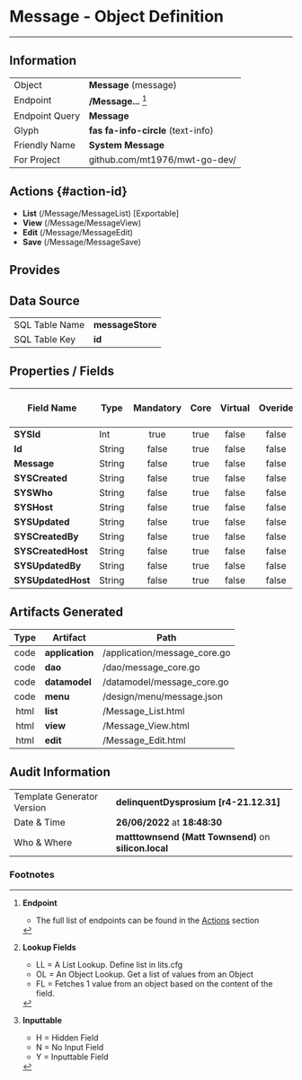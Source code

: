 # **Message** - Object Definition
---
##  Information
|   |   |
|---|---|
|Object         |**Message** (message) |
|Endpoint 	    |**/Message...** [^1]|
|Endpoint Query |**Message**|
Glyph|**fas fa-info-circle** (text-info)
Friendly Name|**System Message**|
|For Project    |github.com/mt1976/mwt-go-dev/|

##  Actions {#action-id}
* **List** (/Message/MessageList) [Exportable]
* **View** (/Message/MessageView)
* **Edit** (/Message/MessageEdit)
* **Save** (/Message/MessageSave)









##  Provides







##  Data Source 
|   |   |
|---|---|
SQL Table Name       | **messageStore**
SQL Table Key | **id**



##  Properties / Fields
| Field Name| Type | Mandatory | Core | Virtual | Overide | Lookup [^2]| Lookup Object      | Lookup Field Source         | Lookup Return Value                | Inputable [^3]|DB Column|Default Value| No Change | Callout | Internal | Display | Mask |
| -- | --  | :--: | :--: | :--: |:--: |:--: |:--: |-- |-- |:--: |-- | --| :--: | :--: | :--: | -- | -- |
|**SYSId**|Int|true|true|false|false|||||NH|_id|0|false|false|true|text||
|**Id**|String|false|true|false|false|||||Y|Id||false|false|false|text||
|**Message**|String|false|true|false|false|||||Y|Message||false|false|false|text||
|**SYSCreated**|String|false|true|false|false|||||NH|_created||false|false|true|text||
|**SYSWho**|String|false|true|false|false|||||NH|_who||false|false|true|text||
|**SYSHost**|String|false|true|false|false|||||NH|_host||false|false|true|text||
|**SYSUpdated**|String|false|true|false|false|||||NH|_updated||false|false|true|text||
|**SYSCreatedBy**|String|false|true|false|false|||||NH|_createdBy||false|false|true|text||
|**SYSCreatedHost**|String|false|true|false|false|||||NH|_createdHost||false|false|true|text||
|**SYSUpdatedBy**|String|false|true|false|false|||||NH|_updatedBy||false|false|true|text||
|**SYSUpdatedHost**|String|false|true|false|false|||||NH|_updatedHost||false|false|true|text||


##  Artifacts Generated
| Type | Artifact | Path|
| :--: | -- | -- |
| code | **application** | /application/message_core.go |
| code | **dao** | /dao/message_core.go |
| code | **datamodel** | /datamodel/message_core.go |
| code | **menu** | /design/menu/message.json |
| html | **list** | /Message_List.html |
| html | **view** | /Message_View.html |
| html | **edit** | /Message_Edit.html |


## Audit Information
|   |   |
|---|---|
Template Generator Version   | **delinquentDysprosium [r4-21.12.31]**
Date & Time		     | **26/06/2022** at **18:48:30**
Who & Where		     | **matttownsend (Matt Townsend)** on **silicon.local**

### Footnotes
[^1]: **Endpoint**
    * The full list of endpoints can be found in the [Actions](#action-id) section
[^2]: **Lookup Fields**
    * LL = A List Lookup. Define list in lits.cfg
    * OL = An Object Lookup. Get a list of values from an Object
    * FL = Fetches 1 value from an object based on the content of the field. 
[^3]: **Inputtable**   
    * H = Hidden Field
    * N = No Input Field
    * Y = Inputtable Field